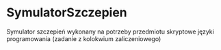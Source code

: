 # SymulatorSzczepien
Symulator szczepień wykonany na potrzeby przedmiotu skryptowe języki programowania (zadanie z kolokwium zaliczeniowego)
